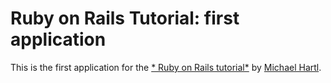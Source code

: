 # Ruby on Rails Tutorial: first application

This is the first application for the
[* Ruby on Rails tutorial*](http://railstutorial.org/)
by [Michael Hartl](http://michaelhartl.com/).
